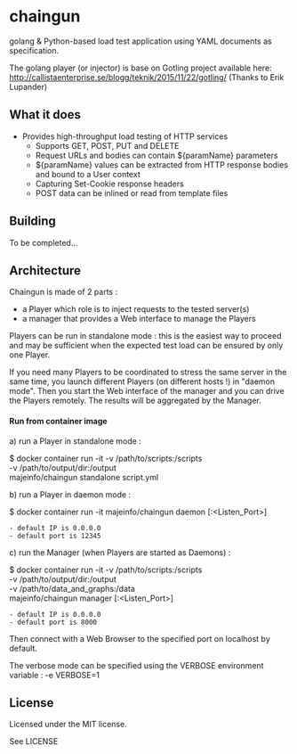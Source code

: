 # chaingun
golang & Python-based load test application using YAML documents as specification.

The golang player (or injector) is base on Gotling project available here: 
http://callistaenterprise.se/blogg/teknik/2015/11/22/gotling/
(Thanks to Erik Lupander)

## What it does
- Provides high-throughput load testing of HTTP services
    - Supports GET, POST, PUT and DELETE
    - Request URLs and bodies can contain ${paramName} parameters
    - ${paramName} values can be extracted from HTTP response bodies and bound to a User context
    - Capturing Set-Cookie response headers
    - POST data can be inlined or read from template files

## Building

To be completed...

## Architecture

Chaingun is made of 2 parts :

- a Player which role is to inject requests to the tested server(s)
- a manager that provides a Web interface to manage the Players

Players can be run in standalone mode : this is the easiest way to proceed and may be
sufficient when the expected test load can be ensured by only one Player.

If you need many Players to be coordinated to stress the same server in the same time,
you launch different Players (on different hosts !) in "daemon mode". Then you start the Web
interface of the manager and you can drive the Players remotely. The results will be aggregated by
the Manager.

#### Run from container image

a) run a Player in standalone mode :

$ docker container run -it -v /path/to/scripts:/scripts \
			-v /path/to/output/dir:/output \
			majeinfo/chaingun standalone script.yml

b) run a Player in daemon mode :

$ docker container run -it majeinfo/chaingun daemon [<IP>:<Listen_Port>]

	- default IP is 0.0.0.0 
	- default port is 12345

c) run the Manager (when Players are started as Daemons) :

$ docker container run -it -v /path/to/scripts:/scripts \
			-v /path/to/output/dir:/output \
			-v /path/to/data_and_graphs:/data \
			majeinfo/chaingun manager [<IP>:<Listen_Port>]

	- default IP is 0.0.0.0 
	- default port is 8000

Then connect with a Web Browser to the specified port on localhost by default.

The verbose mode can be specified using the VERBOSE environment variable :
	-e VERBOSE=1

## License
Licensed under the MIT license.

See LICENSE

